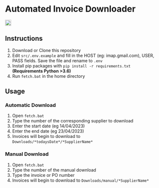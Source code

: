 # Automated Invoice Downloader

<a href="https://github.com/liamstrang/Invoice-Downloader/actions/workflows/test.yaml">
  <img src="https://github.com/liamstrang/Invoice-Downloader/actions/workflows/test.yaml/badge.svg" alt="Workflow status badge" height="20">
</a>

## Instructions

1. Download or Clone this repository
2. Edit `src/.env.example` and fill in the HOST (eg: imap.gmail.com), USER, PASS fields. Save the file and rename to `.env`
3. Install pip packages with `pip install -r requirements.txt` **(Requirements Python >3.6)**
4. Run `fetch.bat` in the home directory

## Usage

### Automatic Download
1. Open `fetch.bat`
2. Type the number of the corresponding supplier to download
3. Enter the start date (eg 14/04/2023)
4. Enter the end date (eg 23/04/2023)
5. Invoices will begin to download to `Downloads/*todaysDate*/*SupplierName*`

### Manual Download
1. Open `fetch.bat`
2. Type the number of the manual download
3. Type the invoice or PO number
5. Invoices will begin to download to `Downloads/manual/*SupplierName*`

